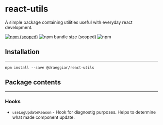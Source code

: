 # react-utils

A simple package containing utilities useful with everyday react development.

[![npm (scoped)](https://img.shields.io/npm/v/@draeggiar/react-utils?color=blue)](https://www.npmjs.com/package/@draeggiar/react-utils)
![npm bundle size (scoped)](https://img.shields.io/bundlephobia/min/@draeggiar/react-utils)
![npm](https://img.shields.io/npm/dm/@draeggiar/react-utils)

## Installation

---

`npm install --save @draeggiar/react-utils`

## Package contents

---

### Hooks

- `useLogUpdateReason` - Hook for diagnostig purposes. Helps to determine what made component update. 
